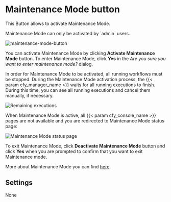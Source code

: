# Maintenance Mode button
This Button allows to activate Maintenance Mode.

<div class="ui message info">
Maintenance Mode can only be activated by `admin` users.
</div>

![maintenance-mode-button]( /images/ui/widgets/maintenance-mode-button.png )

You can activate Maintenance Mode by clicking **Activate Maintenance Mode** button. To enter Maintenance Mode, click **Yes** in the *Are you sure you want to enter maintenance mode?* dialog.

In order for Maintenance Mode to be activated, all running workflows must be stopped.
During the Maintenance Mode activation process, the {{< param cfy_manager_name >}} waits for all running executions to finish. 
During this time, you can see all running executions and cancel them manually, if necessary.

![Remaining executions]( /images/ui/widgets/maintenance-mode-button_remaining-executions.png )

When Maintenance Mode is active, all {{< param cfy_console_name >}} pages are not available and you are redirected to Maintenance Mode status page:

![Maintenance Mode status page]( /images/ui/widgets/maintenance-mode-button_status-page.png )

To exit Maintenance Mode, click **Deactivate Maintenance Mode** button and click **Yes** when you are prompted to confirm that you want to exit Maintenance mode.

More about Maintenance Mode you can find [here](/working_with/manager/maintenance-mode).


## Settings

None
